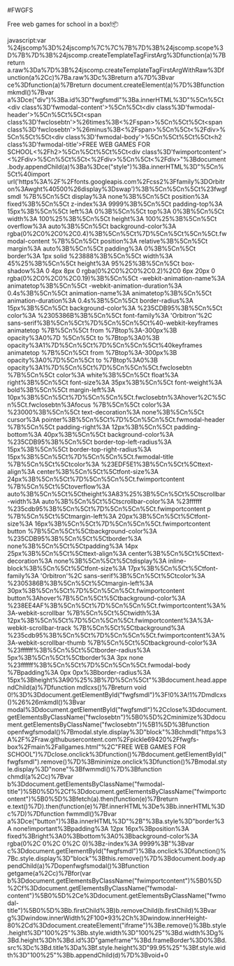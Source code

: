 #FWGFS

Free web games for school in a box!📦

javascript:var %24jscomp%3D%24jscomp%7C%7C%7B%7D%3B%24jscomp.scope%3D%7B%7D%3B%24jscomp.createTemplateTagFirstArg%3Dfunction(a)%7Breturn a.raw%3Da%7D%3B%24jscomp.createTemplateTagFirstArgWithRaw%3Dfunction(a%2Cc)%7Ba.raw%3Dc%3Breturn a%7D%3Bvar ce%3Dfunction(a)%7Breturn document.createElement(a)%7D%3Bfunction mkmdl()%7Bvar a%3Dce("div")%3Ba.id%3D"fwgfsmdl"%3Ba.innerHTML%3D"%5Cn%5Ct<div class%3D'fwmodal-content'>%5Cn%5Ct<div class%3D'fwmodal-header'>%5Cn%5Ct%5Ct<span class%3D'fwclosebtn'>%26times%3B<%2Fspan>%5Cn%5Ct%5Ct<span class%3D'fwclosebtn'>%26minus%3B<%2Fspan>%5Cn%5Ct<%2Fdiv>%5Cn%5Ct%5Ct<div class%3D'fwmodal-body'>%5Cn%5Ct%5Ct%5Ct<h2 class%3D'fwmodal-title'>FREE WEB GAMES FOR SCHOOL<%2Fh2>%5Cn%5Ct%5Ct%5Ct<div class%3D'fwimportcontent'><%2Fdiv>%5Cn%5Ct%5Ct<%2Fdiv>%5Cn%5Ct<%2Fdiv>"%3Bdocument.body.appendChild(a)%3Ba%3Dce("style")%3Ba.innerHTML%3D"%5Cn%5Ct%40import url('https%3A%2F%2Ffonts.googleapis.com%2Fcss2%3Ffamily%3DOrbitron%3Awght%40500%26display%3Dswap')%3B%5Cn%5Cn%5Ct%23fwgfsmdl %7B%5Cn%5Ct  display%3A none%3B%5Cn%5Ct  position%3A fixed%3B%5Cn%5Ct  z-index%3A 9999%3B%5Cn%5Ct  padding-top%3A 15px%3B%5Cn%5Ct  left%3A 0%3B%5Cn%5Ct  top%3A 0%3B%5Cn%5Ct  width%3A 100%25%3B%5Cn%5Ct  height%3A 100%25%3B%5Cn%5Ct  overflow%3A auto%3B%5Cn%5Ct  background-color%3A rgba(0%2C0%2C0%2C0.4)%3B%5Cn%5Ct%7D%5Cn%5Ct%5Cn%5Ct.fwmodal-content %7B%5Cn%5Ct  position%3A relative%3B%5Cn%5Ct  margin%3A auto%3B%5Cn%5Ct  padding%3A 0%3B%5Cn%5Ct  border%3A 1px solid %23888%3B%5Cn%5Ct  width%3A 45%25%3B%5Cn%5Ct  height%3A 95%25%3B%5Cn%5Ct  box-shadow%3A 0 4px 8px 0 rgba(0%2C0%2C0%2C0.2)%2C0 6px 20px 0 rgba(0%2C0%2C0%2C0.19)%3B%5Cn%5Ct  -webkit-animation-name%3A animatetop%3B%5Cn%5Ct  -webkit-animation-duration%3A 0.4s%3B%5Cn%5Ct  animation-name%3A animatetop%3B%5Cn%5Ct  animation-duration%3A 0.4s%3B%5Cn%5Ct  border-radius%3A 15px%3B%5Cn%5Ct  background-color%3A %235CDB95%3B%5Cn%5Ct  color%3A %2305386B%3B%5Cn%5Ct  font-family%3A 'Orbitron'%2C sans-serif%3B%5Cn%5Ct%7D%5Cn%5Cn%5Ct%40-webkit-keyframes animatetop %7B%5Cn%5Ct  from %7Btop%3A-300px%3B opacity%3A0%7D %5Cn%5Ct  to %7Btop%3A0%3B opacity%3A1%7D%5Cn%5Ct%7D%5Cn%5Cn%5Ct%40keyframes animatetop %7B%5Cn%5Ct  from %7Btop%3A-300px%3B opacity%3A0%7D%5Cn%5Ct  to %7Btop%3A0%3B opacity%3A1%7D%5Cn%5Ct%7D%5Cn%5Cn%5Ct.fwclosebtn %7B%5Cn%5Ct  color%3A white%3B%5Cn%5Ct  float%3A right%3B%5Cn%5Ct  font-size%3A 35px%3B%5Cn%5Ct  font-weight%3A bold%3B%5Cn%5Ct  margin-left%3A 10px%3B%5Cn%5Ct%7D%5Cn%5Cn%5Ct.fwclosebtn%3Ahover%2C%5Cn%5Ct.fwclosebtn%3Afocus %7B%5Cn%5Ct  color%3A %23000%3B%5Cn%5Ct  text-decoration%3A none%3B%5Cn%5Ct  cursor%3A pointer%3B%5Cn%5Ct%7D%5Cn%5Cn%5Ct.fwmodal-header %7B%5Cn%5Ct  padding-right%3A 12px%3B%5Cn%5Ct  padding-bottom%3A 40px%3B%5Cn%5Ct  background-color%3A %235CDB95%3B%5Cn%5Ct  border-top-left-radius%3A 15px%3B%5Cn%5Ct  border-top-right-radius%3A 15px%3B%5Cn%5Ct%7D%5Cn%5Cn%5Ct.fwmodal-title %7B%5Cn%5Ct%5Ctcolor%3A %23EDF5E1%3B%5Cn%5Ct%5Cttext-align%3A center%3B%5Cn%5Ct%5Ctfont-size%3A 24px%3B%5Cn%5Ct%7D%5Cn%5Cn%5Ct.fwimportcontent %7B%5Cn%5Ct%5Ctoverflow%3A auto%3B%5Cn%5Ct%5Ctheight%3A83%25%3B%5Cn%5Ct%5Ctscrollbar-width%3A auto%3B%5Cn%5Ct%5Ctscrollbar-color%3A %23ffffff %235cdb95%3B%5Cn%5Ct%7D%5Cn%5Cn%5Ct.fwimportcontent p %7B%5Cn%5Ct%5Ctmargin-left%3A 20px%3B%5Cn%5Ct%5Ctfont-size%3A 16px%3B%5Cn%5Ct%7D%5Cn%5Cn%5Ct.fwimportcontent button %7B%5Cn%5Ct%5Ctbackground-color%3A %235CDB95%3B%5Cn%5Ct%5Ctborder%3A none%3B%5Cn%5Ct%5Ctpadding%3A 14px 25px%3B%5Cn%5Ct%5Cttext-align%3A center%3B%5Cn%5Ct%5Cttext-decoration%3A none%3B%5Cn%5Ct%5Ctdisplay%3A inline-block%3B%5Cn%5Ct%5Ctfont-size%3A 17px%3B%5Cn%5Ct%5Ctfont-family%3A 'Orbitron'%2C sans-serif%3B%5Cn%5Ct%5Ctcolor%3A %2305386B%3B%5Cn%5Ct%5Ctmargin-left%3A 30px%3B%5Cn%5Ct%7D%5Cn%5Cn%5Ct.fwimportcontent button%3Ahover%7B%5Cn%5Ct%5Ctbackground-color%3A %238EE4AF%3B%5Cn%5Ct%7D%5Cn%5Cn%5Ct.fwimportcontent%3A%3A-webkit-scrollbar %7B%5Cn%5Ct%5Ctwidth%3A 12px%3B%5Cn%5Ct%7D%5Cn%5Cn%5Ct.fwimportcontent%3A%3A-webkit-scrollbar-track %7B%5Cn%5Ct%5Ctbackground%3A %235cdb95%3B%5Cn%5Ct%7D%5Cn%5Cn%5Ct.fwimportcontent%3A%3A-webkit-scrollbar-thumb %7B%5Cn%5Ct%5Ctbackground-color%3A %23ffffff%3B%5Cn%5Ct%5Ctborder-radius%3A 5px%3B%5Cn%5Ct%5Ctborder%3A 3px none %23ffffff%3B%5Cn%5Ct%7D%5Cn%5Cn%5Ct.fwmodal-body %7Bpadding%3A 0px 0px%3Bborder-radius%3A 15px%3Bheight%3A90%25%3B%7D%5Cn%5Ct"%3Bdocument.head.appendChild(a)%7Dfunction mdlcxs()%7Breturn void 0!%3D%3Ddocument.getElementById("fwgfsmdl")%3F!0%3A!1%7Dmdlcxs()%26%26mkmdl()%3Bvar modal%3Ddocument.getElementById("fwgfsmdl")%2Cclose%3Ddocument.getElementsByClassName("fwclosebtn")%5B0%5D%2Cminimize%3Ddocument.getElementsByClassName("fwclosebtn")%5B1%5D%3Bfunction openfwgfsmodal()%7Bmodal.style.display%3D"block"%3Bchmdl("https%3A%2F%2Fraw.githubusercontent.com%2Fpickle69420%2Ffwgfs-box%2Fmain%2Fallgames.html"%2C"FREE WEB GAMES FOR SCHOOL")%7Dclose.onclick%3Dfunction()%7Bdocument.getElementById("fwgfsmdl").remove()%7D%3Bminimize.onclick%3Dfunction()%7Bmodal.style.display%3D"none"%3Bfwmmdl()%7D%3Bfunction chmdl(a%2Cc)%7Bvar b%3Ddocument.getElementsByClassName("fwmodal-title")%5B0%5D%2Cf%3Ddocument.getElementsByClassName("fwimportcontent")%5B0%5D%3Bfetch(a).then(function(e)%7Breturn e.text()%7D).then(function(e)%7Bf.innerHTML%3De%3Bb.innerHTML%3Dc%7D)%7Dfunction fwmmdl()%7Bvar a%3Dce("button")%3Ba.innerHTML%3D"%2B"%3Ba.style%3D"border%3A none!important%3Bpadding%3A 12px 16px%3Bposition%3A fixed%3Bright%3A0%3Bbottom%3A0%3Bbackground-color%3A rgba(0%2C 0%2C 0%2C 0)%3Bz-index%3A 9999%3B"%3Bvar c%3Ddocument.getElementById("fwgfsmdl")%3Ba.onclick%3Dfunction()%7Bc.style.display%3D"block"%3Bthis.remove()%7D%3Bdocument.body.appendChild(a)%7Dopenfwgfsmodal()%3Bfunction getgame(a%2Cc)%7Bfor(var b%3Ddocument.getElementsByClassName("fwimportcontent")%5B0%5D%2Cf%3Ddocument.getElementsByClassName("fwmodal-content")%5B0%5D%2Ce%3Ddocument.getElementsByClassName("fwmodal-title")%5B0%5D%3Bb.firstChild%3B)b.removeChild(b.firstChild)%3Bvar g%3Dwindow.innerWidth%2F100*93%2Ch%3Dwindow.innerHeight-80%2Cd%3Ddocument.createElement("iframe")%3Be.remove()%3Bb.style.height%3D"100%25"%3Bb.style.width%3D"100%25"%3Bd.width%3Dg%3Bd.height%3Dh%3Bd.id%3D"gameframe"%3Bd.frameBorder%3D0%3Bd.src%3Dc%3Bd.title%3Da%3Bf.style.height%3D"99.95%25"%3Bf.style.width%3D"100%25"%3Bb.appendChild(d)%7D%3Bvoid+0
